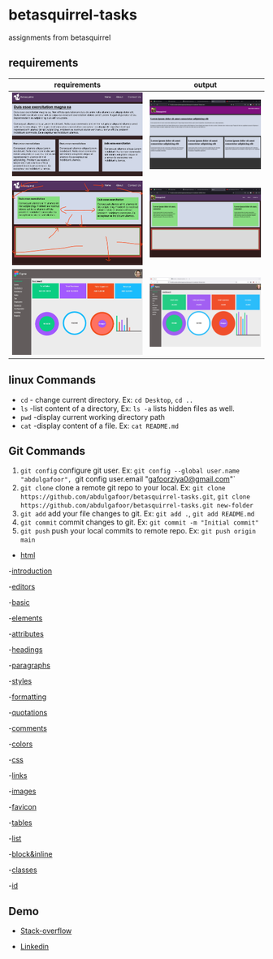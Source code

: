 # betasquirrel-tasks

assignments from betasquirrel

## requirements

| requirements                  | output                           |
| ----------------------------- | -------------------------------- |
| ![Task 1](images/task-1.jpeg) | ![Task 1](screenshot/task-1.png) |
| ![Task 2](images/task-2.jpeg) | ![Task 2](screenshot/task-2.png) |
| ![task 4](images/task-4.jpg)  | ![task 4](screenshot/task-4.png) |

## linux Commands

- `cd` - change current directory. Ex: `cd Desktop`, `cd ..`
- `ls` -list content of a directory, Ex: `ls -a` lists hidden files as well.
- `pwd` -display current working directory path
- `cat` -display content of a file. Ex: `cat README.md`

## Git Commands

1. `git config` configure git user. Ex: `git config --global user.name "abdulgafoor", `git config user.email "gafoorziya0@gmail.com"`
2. `git clone` clone a remote git repo to your local. Ex: `git clone https://github.com/abdulgafoor/betasquirrel-tasks.git`, `git clone https://github.com/abdulgafoor/betasquirrel-tasks.git new-folder`
3. `git add` add your file changes to git. Ex: `git add .`, `git add README.md`
4. `git commit` commit changes to git. Ex: `git commit -m "Initial commit"`
5. `git push` push your local commits to remote repo. Ex: `git push origin main`

- [html](https://www.w3schools.com/html/default.asp)

-[introduction](https://www.w3schools.com/html/html_intro.asp)

-[editors](https://www.w3schools.com/html/html_editors.asp)

-[basic](https://www.w3schools.com/html/html_basic.asp)

-[elements](https://www.w3schools.com/html/html_elements.asp)

-[attributes](https://www.w3schools.com/html/html_attributes.asp)

-[headings](https://www.w3schools.com/html/html_headings.asp)

-[paragraphs](https://www.w3schools.com/html/html_paragraphs.asp)

-[styles](https://www.w3schools.com/html/html_styles.asp)

-[formatting](https://www.w3schools.com/html/html_formatting.asp)

-[quotations](https://www.w3schools.com/html/html_quotation_elements.asp)

-[comments](https://www.w3schools.com/html/html_comments.asp)

-[colors](https://www.w3schools.com/html/html_colors.asp)

-[css](https://www.w3schools.com/html/html_css.asp)

-[links](https://www.w3schools.com/html/html_links.asp)

-[images](https://www.w3schools.com/html/html_images.asp)

-[favicon](https://www.w3schools.com/html/html_favicon.asp)

-[tables](https://www.w3schools.com/html/html_tables.asp)

-[list](https://www.w3schools.com/html/html_lists.asp)

-[block&inline](https://www.w3schools.com/html/html_blocks.asp)

-[classes](https://www.w3schools.com/html/html_classes.asp)

-[id](https://www.w3schools.com/html/html_id.asp)

## Demo

- [Stack-overflow](https://stackoverflow.com/users/21198561/gafoor-tharuvanna)

- [Linkedin](https://www.linkedin.com/in/gafoor-tharuvanna-7526b825b/)
